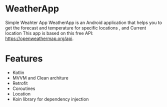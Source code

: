 # WeatherApp
Simple Weahter App
WeatherApp is an Android application that helps you to get the forecast and temperature for specific locations , and Current location 
This app is based  on  this free API: https://openweathermap.org/api.

# Features
* Kotlin
* MVVM and Clean architure
* Retrofit
* Coroutines
* Location 
* Koin library for dependency injection 
